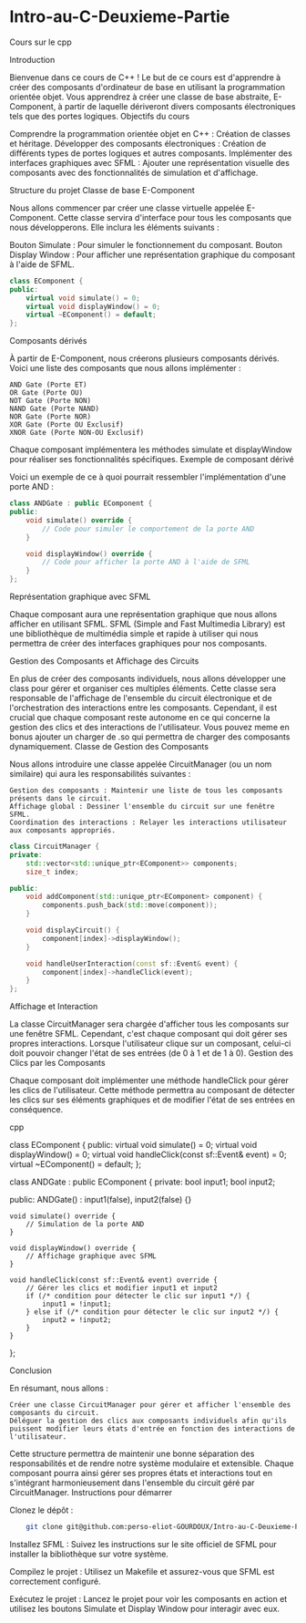 # Intro-au-C-Deuxieme-Partie
Cours sur le cpp

Introduction

Bienvenue dans ce cours de C++ ! Le but de ce cours est d'apprendre à créer des composants d'ordinateur de base en utilisant la programmation orientée objet. Vous apprendrez à créer une classe de base abstraite, E-Component, à partir de laquelle dériveront divers composants électroniques tels que des portes logiques.
Objectifs du cours

Comprendre la programmation orientée objet en C++ : Création de classes et héritage.
Développer des composants électroniques : Création de différents types de portes logiques et autres composants.
Implémenter des interfaces graphiques avec SFML : Ajouter une représentation visuelle des composants avec des fonctionnalités de simulation et d'affichage.

Structure du projet
Classe de base E-Component

Nous allons commencer par créer une classe virtuelle appelée E-Component. Cette classe servira d'interface pour tous les composants que nous développerons. Elle inclura les éléments suivants :

Bouton Simulate : Pour simuler le fonctionnement du composant.
Bouton Display Window : Pour afficher une représentation graphique du composant à l'aide de SFML.

```cpp
class EComponent {
public:
    virtual void simulate() = 0;
    virtual void displayWindow() = 0;
    virtual ~EComponent() = default;
};
```
Composants dérivés

À partir de E-Component, nous créerons plusieurs composants dérivés. Voici une liste des composants que nous allons implémenter :

    AND Gate (Porte ET)
    OR Gate (Porte OU)
    NOT Gate (Porte NON)
    NAND Gate (Porte NAND)
    NOR Gate (Porte NOR)
    XOR Gate (Porte OU Exclusif)
    XNOR Gate (Porte NON-OU Exclusif)

Chaque composant implémentera les méthodes simulate et displayWindow pour réaliser ses fonctionnalités spécifiques.
Exemple de composant dérivé

Voici un exemple de ce à quoi pourrait ressembler l'implémentation d'une porte AND :

```cpp
class ANDGate : public EComponent {
public:
    void simulate() override {
        // Code pour simuler le comportement de la porte AND
    }

    void displayWindow() override {
        // Code pour afficher la porte AND à l'aide de SFML
    }
};
```

Représentation graphique avec SFML

Chaque composant aura une représentation graphique que nous allons afficher en utilisant SFML. SFML (Simple and Fast Multimedia Library) est une bibliothèque de multimédia simple et rapide à utiliser qui nous permettra de créer des interfaces graphiques pour nos composants.

Gestion des Composants et Affichage des Circuits

En plus de créer des composants individuels, nous allons développer une class pour gérer et organiser ces multiples éléments. Cette classe sera responsable de l'affichage de l'ensemble du circuit électronique et de l'orchestration des interactions entre les composants. Cependant, il est crucial que chaque composant reste autonome en ce qui concerne la gestion des clics et des interactions de l'utilisateur.
Vous pouvez meme en bonus ajouter un charger de .so qui permettra de charger des composants dynamiquement.
Classe de Gestion des Composants

Nous allons introduire une classe appelée CircuitManager (ou un nom similaire) qui aura les responsabilités suivantes :

    Gestion des composants : Maintenir une liste de tous les composants présents dans le circuit.
    Affichage global : Dessiner l'ensemble du circuit sur une fenêtre SFML.
    Coordination des interactions : Relayer les interactions utilisateur aux composants appropriés.

```cpp
class CircuitManager {
private:
    std::vector<std::unique_ptr<EComponent>> components;
    size_t index;

public:
    void addComponent(std::unique_ptr<EComponent> component) {
        components.push_back(std::move(component));
    }

    void displayCircuit() {
        component[index]->displayWindow();
    }

    void handleUserInteraction(const sf::Event& event) {
        component[index]->handleClick(event);
    }
};
```
Affichage et Interaction

La classe CircuitManager sera chargée d'afficher tous les composants sur une fenêtre SFML. Cependant, c'est chaque composant qui doit gérer ses propres interactions. Lorsque l'utilisateur clique sur un composant, celui-ci doit pouvoir changer l'état de ses entrées (de 0 à 1 et de 1 à 0).
Gestion des Clics par les Composants

Chaque composant doit implémenter une méthode handleClick pour gérer les clics de l'utilisateur. Cette méthode permettra au composant de détecter les clics sur ses éléments graphiques et de modifier l'état de ses entrées en conséquence.

cpp

class EComponent {
public:
    virtual void simulate() = 0;
    virtual void displayWindow() = 0;
    virtual void handleClick(const sf::Event& event) = 0;
    virtual ~EComponent() = default;
};

class ANDGate : public EComponent {
private:
    bool input1;
    bool input2;

public:
    ANDGate() : input1(false), input2(false) {}

    void simulate() override {
        // Simulation de la porte AND
    }

    void displayWindow() override {
        // Affichage graphique avec SFML
    }

    void handleClick(const sf::Event& event) override {
        // Gérer les clics et modifier input1 et input2
        if (/* condition pour détecter le clic sur input1 */) {
            input1 = !input1;
        } else if (/* condition pour détecter le clic sur input2 */) {
            input2 = !input2;
        }
    }
};

Conclusion

En résumant, nous allons :

    Créer une classe CircuitManager pour gérer et afficher l'ensemble des composants du circuit.
    Déléguer la gestion des clics aux composants individuels afin qu'ils puissent modifier leurs états d'entrée en fonction des interactions de l'utilisateur.

Cette structure permettra de maintenir une bonne séparation des responsabilités et de rendre notre système modulaire et extensible. Chaque composant pourra ainsi gérer ses propres états et interactions tout en s'intégrant harmonieusement dans l'ensemble du circuit géré par CircuitManager.
Instructions pour démarrer

Clonez le dépôt :

```sh
    git clone git@github.com:perso-eliot-GOURDOUX/Intro-au-C-Deuxieme-Partie.git
```

Installez SFML :
Suivez les instructions sur le site officiel de SFML pour installer la bibliothèque sur votre système.

Compilez le projet :
Utilisez un Makefile et assurez-vous que SFML est correctement configuré.

Exécutez le projet :
Lancez le projet pour voir les composants en action et utilisez les boutons Simulate et Display Window pour interagir avec eux.
